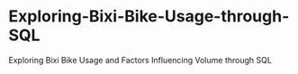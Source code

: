 # Exploring-Bixi-Bike-Usage-through-SQL
 Exploring Bixi Bike Usage and Factors Influencing Volume through SQL
